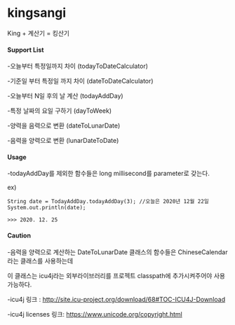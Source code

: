 # kingsangi
King + 계산기 = 킹산기



#### Support List
-오늘부터 특정일까지 차이 (todayToDateCalculator)

-기준일 부터 특정일 까지 차이 (dateToDateCalculator)

-오늘부터 N일 후의 날 계산 (todayAddDay)

-특정 날짜의 요일 구하기 (dayToWeek)

-양력을 음력으로 변환 (dateToLunarDate)

-음력을 양력으로 변환 (lunarDateToDate)

#### Usage
-todayAddDay를 제외한 함수들은 long millisecond를 parameter로 갖는다.

 ex)
```
String date = TodayAddDay.todayAddDay(3); //오늘은 2020년 12월 22일
System.out.println(date);

>>> 2020. 12. 25
```

#### Caution
-음력을 양력으로 계산하는 DateToLunarDate 클래스의 함수들은 ChineseCalendar라는 클래스를 사용하는데

  이 클래스는 icu4j라는 외부라이브러리를 프로젝트 classpath에 추가시켜주어야 사용가능하다.
 
 -icu4j 링크 : http://site.icu-project.org/download/68#TOC-ICU4J-Download
              
  
 -icu4j licenses
  링크: https://www.unicode.org/copyright.html

